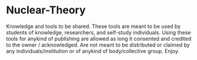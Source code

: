 # Nuclear-Theory
Knowledge and tools to be shared.
These tools are meant to be used by students of knowledge, researchers, and self-study individuals.
Using these tools for anykind of publishing are allowed as long it consented and credited to the owner / acknowledged.
Are not meant to be distributed or claimed by any individuals/institution or of anykind of body/collective group.
Enjoy.

